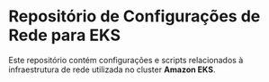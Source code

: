 
# Repositório de Configurações de Rede para EKS

Este repositório contém configurações e scripts relacionados à infraestrutura de rede utilizada no cluster **Amazon EKS**.
